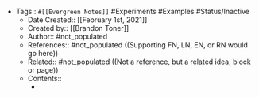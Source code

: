 - Tags:: `#[[Evergreen Notes]]` #Experiments #Examples #Status/Inactive
    - Date Created:: [[February 1st, 2021]]
    - Created by:: [[Brandon Toner]]
    - Author:: #not_populated
    - References:: #not_populated ((Supporting FN, LN, EN, or RN would go here))
    - Related:: #not_populated ((Not a reference, but a related idea, block or page))
    - Contents:: 
        - <Note content goes here>
